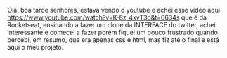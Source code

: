 Olá, boa tarde senhores, estava vendo o youtube e achei esse video aqui
https://www.youtube.com/watch?v=K-8z_4xvT3o&t=6634s
que é da Rocketseat, ensinando a fazer um clone da INTERFACE do twitter, achei interessante e comecei a fazer porém fiquei um pouco frustrado quando percebi, em resumo, que era apenas css e html, mas fiz até o final e está aqui o meu projeto.